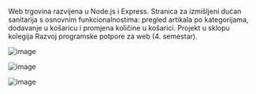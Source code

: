 Web trgovina razvijena u Node.js i Express. Stranica za izmišljeni dućan sanitarija s osnovnim
funkcionalnostima: pregled artikala po kategorijama, dodavanje u košaricu i promjena količine u
košarici. Projekt u sklopu kolegija Razvoj programske potpore za web (4. semestar).

![image](https://github.com/user-attachments/assets/8c501132-535f-4462-bc45-b47db61f09a2)

![image](https://github.com/user-attachments/assets/31d5a19b-548d-4d9d-980e-9a3036f11cbc)

![image](https://github.com/user-attachments/assets/0f6caf42-fdb4-4e49-9f0a-5097087753cb)
